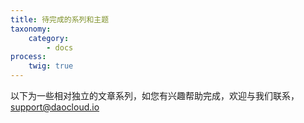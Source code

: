 ```yaml
---
title: 待完成的系列和主题
taxonomy:
    category:
        - docs
process:
    twig: true
---
```


以下为一些相对独立的文章系列，如您有兴趣帮助完成，欢迎与我们联系，[support@daocloud.io](mailto://support@daocloud.io)